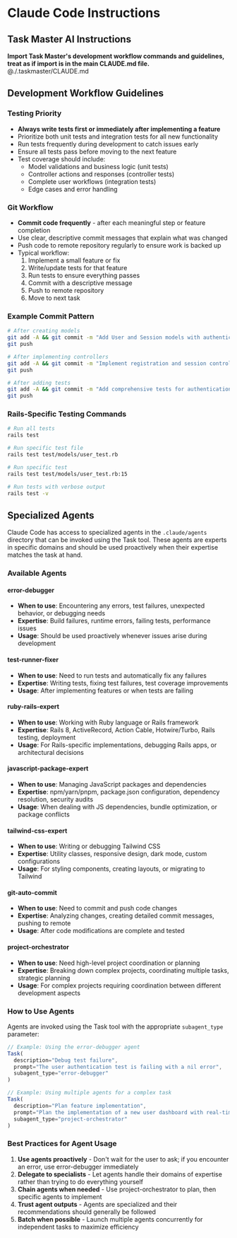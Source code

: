 # Claude Code Instructions

## Task Master AI Instructions
**Import Task Master's development workflow commands and guidelines, treat as if import is in the main CLAUDE.md file.**
@./.taskmaster/CLAUDE.md

## Development Workflow Guidelines

### Testing Priority
- **Always write tests first or immediately after implementing a feature**
- Prioritize both unit tests and integration tests for all new functionality
- Run tests frequently during development to catch issues early
- Ensure all tests pass before moving to the next feature
- Test coverage should include:
  - Model validations and business logic (unit tests)
  - Controller actions and responses (controller tests)
  - Complete user workflows (integration tests)
  - Edge cases and error handling

### Git Workflow
- **Commit code frequently** - after each meaningful step or feature completion
- Use clear, descriptive commit messages that explain what was changed
- Push code to remote repository regularly to ensure work is backed up
- Typical workflow:
  1. Implement a small feature or fix
  2. Write/update tests for that feature
  3. Run tests to ensure everything passes
  4. Commit with a descriptive message
  5. Push to remote repository
  6. Move to next task

### Example Commit Pattern
```bash
# After creating models
git add -A && git commit -m "Add User and Session models with authentication"
git push

# After implementing controllers
git add -A && git commit -m "Implement registration and session controllers"
git push

# After adding tests
git add -A && git commit -m "Add comprehensive tests for authentication flow"
git push
```

### Rails-Specific Testing Commands
```bash
# Run all tests
rails test

# Run specific test file
rails test test/models/user_test.rb

# Run specific test
rails test test/models/user_test.rb:15

# Run tests with verbose output
rails test -v
```

## Specialized Agents

Claude Code has access to specialized agents in the `.claude/agents` directory that can be invoked using the Task tool. These agents are experts in specific domains and should be used proactively when their expertise matches the task at hand.

### Available Agents

#### error-debugger
- **When to use**: Encountering any errors, test failures, unexpected behavior, or debugging needs
- **Expertise**: Build failures, runtime errors, failing tests, performance issues
- **Usage**: Should be used proactively whenever issues arise during development

#### test-runner-fixer
- **When to use**: Need to run tests and automatically fix any failures
- **Expertise**: Writing tests, fixing test failures, test coverage improvements
- **Usage**: After implementing features or when tests are failing

#### ruby-rails-expert
- **When to use**: Working with Ruby language or Rails framework
- **Expertise**: Rails 8, ActiveRecord, Action Cable, Hotwire/Turbo, Rails testing, deployment
- **Usage**: For Rails-specific implementations, debugging Rails apps, or architectural decisions

#### javascript-package-expert
- **When to use**: Managing JavaScript packages and dependencies
- **Expertise**: npm/yarn/pnpm, package.json configuration, dependency resolution, security audits
- **Usage**: When dealing with JS dependencies, bundle optimization, or package conflicts

#### tailwind-css-expert
- **When to use**: Writing or debugging Tailwind CSS
- **Expertise**: Utility classes, responsive design, dark mode, custom configurations
- **Usage**: For styling components, creating layouts, or migrating to Tailwind

#### git-auto-commit
- **When to use**: Need to commit and push code changes
- **Expertise**: Analyzing changes, creating detailed commit messages, pushing to remote
- **Usage**: After code modifications are complete and tested

#### project-orchestrator
- **When to use**: Need high-level project coordination or planning
- **Expertise**: Breaking down complex projects, coordinating multiple tasks, strategic planning
- **Usage**: For complex projects requiring coordination between different development aspects

### How to Use Agents

Agents are invoked using the Task tool with the appropriate `subagent_type` parameter:

```javascript
// Example: Using the error-debugger agent
Task(
  description="Debug test failure",
  prompt="The user authentication test is failing with a nil error",
  subagent_type="error-debugger"
)

// Example: Using multiple agents for a complex task
Task(
  description="Plan feature implementation",
  prompt="Plan the implementation of a new user dashboard with real-time updates",
  subagent_type="project-orchestrator"
)
```

### Best Practices for Agent Usage

1. **Use agents proactively** - Don't wait for the user to ask; if you encounter an error, use error-debugger immediately
2. **Delegate to specialists** - Let agents handle their domains of expertise rather than trying to do everything yourself
3. **Chain agents when needed** - Use project-orchestrator to plan, then specific agents to implement
4. **Trust agent outputs** - Agents are specialized and their recommendations should generally be followed
5. **Batch when possible** - Launch multiple agents concurrently for independent tasks to maximize efficiency
